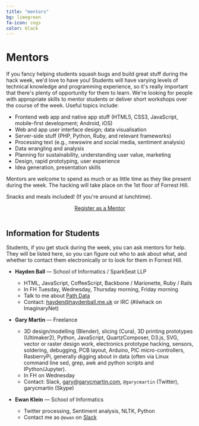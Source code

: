```yaml
---
title: "mentors"
bg: limegreen
fa-icon: cogs
color: black  
---
```


# Mentors


If you fancy helping students squash bugs and build great stuff during the hack week, we'd love to have you! Students will have varying levels of technical knowledge and programming experience, so it's really important that there's plenty of opportunity for them to learn. We're looking for people with appropriate skills to mentor students or deliver short workshops over the course of the week. Useful topics include:

 *  Frontend web app and native app stuff (HTML5, CSS3, JavaScript, mobile-first development; Android, iOS)
 *  Web and app user interface design; data visualisation
 *  Server-side stuff (PHP, Python, Ruby, and relevant frameworks)
 *  Processing text (e.g., newswire and social media, sentiment analysis)
 *  Data wrangling and analysis
 *  Planning for sustainability, understanding user value, marketing
 *  Design, rapid prototyping, user experience
 *  Idea generation, presentation skills
<!-- *  Linked Data or Semantic Web technologies-->


Mentors are welcome to spend as much or as little time as they like present during the week. The hacking will take place on the 1st floor of Forrest Hill.

Snacks and meals included! (If you're around at lunchtime).

<div style="text-align: center">
<a href="https://docs.google.com/forms/d/1s-SDeyV_qKEuvbugUweB34ns3HDTmQyqTl6EjlLsy34/viewform" class="btn btn-lg btn-primary">Register as a Mentor</a>
</div>
<br/>

## Information for Students

Students, if you get stuck during the week, you can ask mentors for help. They will be listed here, so you can figure out who to ask about what, and whether to contact them electronically or to look for them in Forrest Hill.

* **Hayden Ball** &mdash; School of Informatics / SparkSeat LLP
   * HTML, JavaScript, CoffeeScript, Backbone / Marionette, Ruby / Rails
   * In FH Tuesday, Wednesday, Thursday morning, Friday morning
   * Talk to me about [Path Data](http://data.inf.ed.ac.uk/path)
   * Contact: <hayden@haydenball.me.uk>	 or IRC (#ilwhack on ImaginaryNet)

* **Gary Martin** &mdash; Freelance
  * 3D design/modelling (Blender), slicing (Cura), 3D printing prototypes (Ultimaker2), Python, JavaScript, QuartzComposer, D3.js, SVG, vector or raster design work, electronics prototype hacking, sensors, soldering, debugging, PCB layout, Arduino, PIC micro-controllers, RasberryPi, generally digging about in data (often via Linux command line sed, grep, awk and python scripts and IPython/Jupyter).
  * In FH on Wednesday
  * Contact: Slack, <gary@garycmartin.com>, `@garycmartin` (Twitter), garycmartin (Skype)

* **Ewan Klein** &mdash; School of Informatics
  * Twitter processing, Sentiment analysis, NLTK, Python
  * Contact me as `@ewan` on [Slack](https://ilwhack.slack.com)

<!-- * **Amy Guy** - School of Informatics
  * Python, PHP, HTML, CSS, JS, responsive design, progressive enhancement, mobile web, semantic web, linked data, RDF, SPARQL
  * In AT all week, or email Amy.Guy@ed.ac.uk
* **Nicola Symmers** - Information Services
  * HTML, XML, JavaScript, CSS, PHP, C#, design, ideas
  * In AT all week
* **Stephannie Hay** - Digital Learning Applications & Media in Information Services
  * Data analysis & visualisation:	I am happy to help out with data analysis although I don't use statistical packages (happy to point in the correct direction for info though). I have worked with data and analysing data for a few years now and I do some visualisation work.
  * In AT Tuesday morning, Thursday morning
  * Email stephannie.hay@ed.ac.uk, Tuesday afternoon, Wednesday, Thursday afternoon, Friday morning
* **Matt Hammond** - IS Learning Teaching and Web Services
  * MySQL, MSSQL, NoSQL, PHP, ASP, Javascript, HTML, CSS, Data Vis (D3.js), AWS, Apache, IIS, Objective C
  * In AT Tuesday morning, Thursday, Friday morning
  * Skype (matthewhammond), Email (matthew.hammond@ed.ac.uk) at above times
* **arno verhoeven** - ECA
  * Ideas, business plan/pitching, design visualisation and image prep including illustrator, photoshop, etc.  Video editing, etc.
  * In AT Tuesday afternoon, Wednesday afternoon, Thursday afternoon
  * Email (a.verhoeven@ed.ac.uk) at above times
* **Daniel Duma** - Informatics/ILCC
   * Natural language processing and sentiment analysis
   * Python (APIs, NLTK and everything to do with processing natural language), Javascript, HTML+CSS
   * In AT Tuesday afternoon, Wednesday afternoon, Thursday afternoon, Friday morning
   * Email (danielduma@gmail.com) any time
* **Duncan MacGruer** - Information Services - LTWS division
   * UX/prototyping
   * Twitter (@donutsmacgruer) all week
* **Mark Olleson** - Bloomberg
   * Bloomberg API, C++, C, Java
   * In AT Tuesda, Wednesday morning
   * Email (Molleson@bloomberg.net) Wednesday afternoon, Thursday, Friday morning
* **James Baster** - Democracy Club & OpenTechCalendar
   * Democracy club open data
   * Email (James@jarofgreen.co.uk)
* **Pat Fleury** - LTW/Information Services
   * PHP (kohana HMVC), javascript/jquery, html, css, Bluetooth (uxIDE, embedded-C) - iBeacons, system level/block, design, project management, product development, ASP (a long time ago), objective C (rudimentary coding knowledge but know a bit about iOS platform and frameworks available)
   * In AT all week
* **Michael Clouser** - Academic Entrepreneur
   * "Seriel entrepreneur and academic. Formulating strategy, business planning, presentation and communication coaching, forming early stage teams and team dynamics, entrepreneurial finance, raising capital, forming partnerships. Taught informatics entrepreneurship through the Edinburgh-Stanford Link at the University of Edinburgh's School of Informatics for 7 years 2004-2011. Co-founder of E-Club in 2005 and studied at the Business School, earning the MSc in 2006.
   * In AT Thursday afternoon, Friday morning
   * Skype () Thursday, Friday morning
* **Richard Hanes** - Bloomberg Lp
   * C++, Java, Obj C, bit of d3.js and Python.
   * In AT Tuesday, Wednesday morning
* **Karl Barker** - Bloomberg
   * Python, javascript, node, C, C++, design, ideas
   * In AT Tuesday
   * Email (Kbarker19@bloomberg.net) on Tuesday
* **Jon Cinque** - Bloomberg
   * Python, C++, JavaScript, Unix, UX, services, design, ideas
   * In AT Thursday, Friday morning

* **Jonah McLachlan** - Information Services LTW
   * MyEd Data Feeds, UX, jQuery and HTML, CSS and .js templates. Front-End/Server Side.
   * Around all week. Email ltw-wit@mlist.is.ed.ac.uk or Tweet: @LTW_WIT
* **Kate Ho** - Project Ginsberg
   * Quantified self, life tracking, general programming
   * Around AT all week
* **Duncan Gauld** - Skyscanner
   * Skyscanner API support
   * Email all week (duncan.gauld@skyscanner.net)
* **Matthew Summers** - School of Informatics
   * Python, Flask, HTML, Java, Haskell, general programming
   * Around AT all week
* **Jonny Casey** - Practical Action
   * [@JonnyPCasey](http://twitter.com/jonnypcasey)
* **Myroslava Dzikovska** - School of Informatics
   * Data analysis/machine learning (R, Weka), Natural language processing, Data visualisation with Highcharts
   * In AT Tuesday 2pm - 6pm and Thursday 2pm-5pm
   * Wednesday afternoon on Google Talk / Hangouts (myrosia@gmail.com)
* **Paul Scherer** - School of Informatics
   * Python, Java, Django, HTML, Ideas, Presentations
   * Around AT most of the week
* **William Waites** - School of Informatics
   * Python, Haskell, literate programming
   * Storage, databases, modelling, querying
   * In AT Tuesday 2pm onwards, other afternoons generally
   * Email any time (wwaites@tardis dot ed dot ac dot etc) -->
